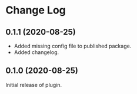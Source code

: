 # Change Log

## 0.1.1 (2020-08-25)

* Added missing config file to published package.
* Added changelog.

## 0.1.0 (2020-08-25)

Initial release of plugin.
